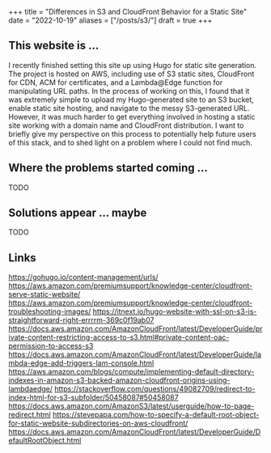 +++
title = "Differences in S3 and CloudFront Behavior for a Static Site"
date = "2022-10-19"
aliases = ["/posts/s3/"]
draft = true
+++

## This website is ...

I recently finished setting this site up using Hugo for static site generation. The project is hosted on AWS, including use of S3 static sites, CloudFront for CDN, ACM for certificates, and a Lambda@Edge function for manipulating URL paths. In the process of working on this, I found that it was extremely simple to upload my Hugo-generated site to an S3 bucket, enable static site hosting, and navigate to the messy S3-generated URL. However, it was much harder to get everything involved in hosting a static site working with a domain name and CloudFront distribution. I want to briefly give my perspective on this process to potentially help future users of this stack, and to shed light on a problem where I could not find much.

## Where the problems started coming ...

TODO

## Solutions appear ... maybe

TODO

## Links
https://gohugo.io/content-management/urls/
https://aws.amazon.com/premiumsupport/knowledge-center/cloudfront-serve-static-website/
https://aws.amazon.com/premiumsupport/knowledge-center/cloudfront-troubleshooting-images/
https://itnext.io/hugo-website-with-ssl-on-s3-is-straightforward-right-errrrm-369c0f19ab07
https://docs.aws.amazon.com/AmazonCloudFront/latest/DeveloperGuide/private-content-restricting-access-to-s3.html#private-content-oac-permission-to-access-s3
https://docs.aws.amazon.com/AmazonCloudFront/latest/DeveloperGuide/lambda-edge-add-triggers-lam-console.html
https://aws.amazon.com/blogs/compute/implementing-default-directory-indexes-in-amazon-s3-backed-amazon-cloudfront-origins-using-lambdaedge/
https://stackoverflow.com/questions/49082709/redirect-to-index-html-for-s3-subfolder/50458087#50458087
https://docs.aws.amazon.com/AmazonS3/latest/userguide/how-to-page-redirect.html
https://stevepapa.com/how-to-specify-a-default-root-object-for-static-website-subdirectories-on-aws-cloudfront/
https://docs.aws.amazon.com/AmazonCloudFront/latest/DeveloperGuide/DefaultRootObject.html


